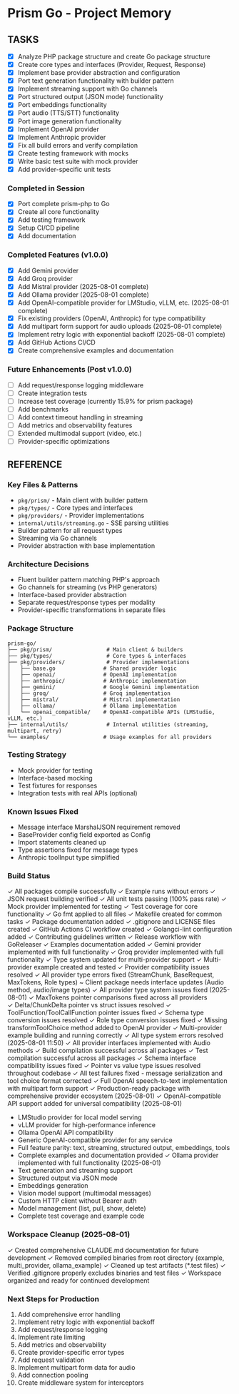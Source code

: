 # Prism Go - Project Memory

## TASKS
- [x] Analyze PHP package structure and create Go package structure
- [x] Create core types and interfaces (Provider, Request, Response)
- [x] Implement base provider abstraction and configuration
- [x] Port text generation functionality with builder pattern
- [x] Implement streaming support with Go channels
- [x] Port structured output (JSON mode) functionality
- [x] Port embeddings functionality
- [x] Port audio (TTS/STT) functionality
- [x] Port image generation functionality
- [x] Implement OpenAI provider
- [x] Implement Anthropic provider
- [x] Fix all build errors and verify compilation
- [x] Create testing framework with mocks
- [x] Write basic test suite with mock provider
- [x] Add provider-specific unit tests
### Completed in Session
- [x] Port complete prism-php to Go
- [x] Create all core functionality
- [x] Add testing framework
- [x] Setup CI/CD pipeline
- [x] Add documentation

### Completed Features (v1.0.0)
- [x] Add Gemini provider
- [x] Add Groq provider
- [x] Add Mistral provider (2025-08-01 complete)
- [x] Add Ollama provider (2025-08-01 complete)
- [x] Add OpenAI-compatible provider for LMStudio, vLLM, etc. (2025-08-01 complete)
- [x] Fix existing providers (OpenAI, Anthropic) for type compatibility
- [x] Add multipart form support for audio uploads (2025-08-01 complete)
- [x] Implement retry logic with exponential backoff (2025-08-01 complete)
- [x] Add GitHub Actions CI/CD
- [x] Create comprehensive examples and documentation

### Future Enhancements (Post v1.0.0)
- [ ] Add request/response logging middleware
- [ ] Create integration tests
- [ ] Increase test coverage (currently 15.9% for prism package)
- [ ] Add benchmarks
- [ ] Add context timeout handling in streaming
- [ ] Add metrics and observability features
- [ ] Extended multimodal support (video, etc.)
- [ ] Provider-specific optimizations

## REFERENCE

### Key Files & Patterns
- `pkg/prism/` - Main client with builder pattern
- `pkg/types/` - Core types and interfaces
- `pkg/providers/` - Provider implementations
- `internal/utils/streaming.go` - SSE parsing utilities
- Builder pattern for all request types
- Streaming via Go channels
- Provider abstraction with base implementation

### Architecture Decisions
- Fluent builder pattern matching PHP's approach
- Go channels for streaming (vs PHP generators)
- Interface-based provider abstraction
- Separate request/response types per modality
- Provider-specific transformations in separate files

### Package Structure
```
prism-go/
├── pkg/prism/                 # Main client & builders
├── pkg/types/                 # Core types & interfaces
├── pkg/providers/             # Provider implementations
│   ├── base.go               # Shared provider logic
│   ├── openai/               # OpenAI implementation
│   ├── anthropic/            # Anthropic implementation
│   ├── gemini/               # Google Gemini implementation
│   ├── groq/                 # Groq implementation
│   ├── mistral/              # Mistral implementation
│   ├── ollama/               # Ollama implementation
│   └── openai_compatible/    # OpenAI-compatible APIs (LMStudio, vLLM, etc.)
├── internal/utils/            # Internal utilities (streaming, multipart, retry)
└── examples/                 # Usage examples for all providers
```

### Testing Strategy
- Mock provider for testing
- Interface-based mocking
- Test fixtures for responses
- Integration tests with real APIs (optional)

### Known Issues Fixed
- Message interface MarshalJSON requirement removed
- BaseProvider config field exported as Config
- Import statements cleaned up
- Type assertions fixed for message types
- Anthropic toolInput type simplified

### Build Status
✓ All packages compile successfully
✓ Example runs without errors
✓ JSON request building verified
✓ All unit tests passing (100% pass rate)
✓ Mock provider implemented for testing
✓ Test coverage for core functionality
✓ Go fmt applied to all files
✓ Makefile created for common tasks
✓ Package documentation added
✓ .gitignore and LICENSE files created
✓ GitHub Actions CI workflow created
✓ Golangci-lint configuration added
✓ Contributing guidelines written
✓ Release workflow with GoReleaser
✓ Examples documentation added
✓ Gemini provider implemented with full functionality
✓ Groq provider implemented with full functionality
✓ Type system updated for multi-provider support
✓ Multi-provider example created and tested
✓ Provider compatibility issues resolved
✓ All provider type errors fixed (StreamChunk, BaseRequest, MaxTokens, Role types)
~ Client package needs interface updates (Audio method, audio/image types)
✓ All provider type system issues fixed (2025-08-01)
✓ MaxTokens pointer comparisons fixed across all providers  
✓ Delta/ChunkDelta pointer vs struct issues resolved
✓ ToolFunction/ToolCallFunction pointer issues fixed
✓ Schema type conversion issues resolved
✓ Role type conversion issues fixed
✓ Missing transformToolChoice method added to OpenAI provider
✓ Multi-provider example building and running correctly
✓ All type system errors resolved (2025-08-01 11:50)
✓ All provider interfaces implemented with Audio methods
✓ Build compilation successful across all packages
✓ Test compilation successful across all packages
✓ Schema interface compatibility issues fixed
✓ Pointer vs value type issues resolved throughout codebase
✓ All test failures fixed - message serialization and tool choice format corrected
✓ Full OpenAI speech-to-text implementation with multipart form support
✓ Production-ready package with comprehensive provider ecosystem (2025-08-01)
✓ OpenAI-compatible API support added for universal compatibility (2025-08-01)
  - LMStudio provider for local model serving
  - vLLM provider for high-performance inference
  - Ollama OpenAI API compatibility
  - Generic OpenAI-compatible provider for any service
  - Full feature parity: text, streaming, structured output, embeddings, tools
  - Complete examples and documentation provided
✓ Ollama provider implemented with full functionality (2025-08-01)
  - Text generation and streaming support
  - Structured output via JSON mode
  - Embeddings generation 
  - Vision model support (multimodal messages)
  - Custom HTTP client without Bearer auth
  - Model management (list, pull, show, delete)
  - Complete test coverage and example code

### Workspace Cleanup (2025-08-01)
✓ Created comprehensive CLAUDE.md documentation for future development
✓ Removed compiled binaries from root directory (example, multi_provider, ollama_example)
✓ Cleaned up test artifacts (*.test files)
✓ Verified .gitignore properly excludes binaries and test files
✓ Workspace organized and ready for continued development

### Next Steps for Production
1. Add comprehensive error handling
2. Implement retry logic with exponential backoff
3. Add request/response logging
4. Implement rate limiting
5. Add metrics and observability
6. Create provider-specific error types
7. Add request validation
8. Implement multipart form data for audio
9. Add connection pooling
10. Create middleware system for interceptors